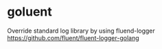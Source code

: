 # goluent
Override standard log library by using fluend-logger https://github.com/fluent/fluent-logger-golang

